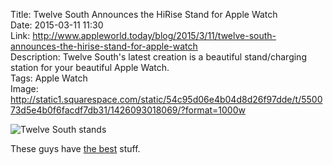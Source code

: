 Title: Twelve South Announces the HiRise Stand for Apple Watch  
Date: 2015-03-11 11:30  
Link: http://www.appleworld.today/blog/2015/3/11/twelve-south-announces-the-hirise-stand-for-apple-watch  
Description: Twelve South's latest creation is a beautiful stand/charging station for your beautiful Apple Watch.  
Tags: Apple Watch  
Image: http://static1.squarespace.com/static/54c95d06e4b04d8d26f97dde/t/550073d5e4b0f6facdf7db31/1426093018069/?format=1000w  

![Twelve South stands][squarespace]

These guys have [the best][twelvesouth] stuff.

[squarespace]: http://static1.squarespace.com/static/54c95d06e4b04d8d26f97dde/t/550073d5e4b0f6facdf7db31/1426093018069/?format=1000w "Twelve South stands"
[twelvesouth]: https://www.twelvesouth.com/product/backpack-for-imac